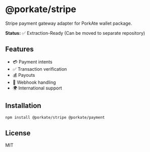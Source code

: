 # @porkate/stripe

Stripe payment gateway adapter for PorkAte wallet package.

**Status:** ✅ Extraction-Ready (Can be moved to separate repository)

## Features

- 💳 Payment intents
- ✅ Transaction verification
- 💰 Payouts
- 🔄 Webhook handling
- 🌍 International support

## Installation

```bash
npm install @porkate/stripe @porkate/payment
```

## License

MIT
